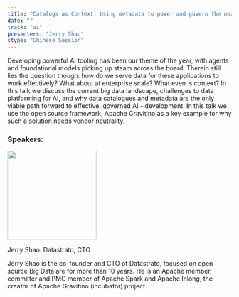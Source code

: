 ```yaml
---
title: "Catalogs as Context: Using metadata to power and govern the next wave of AI development"
date: ""
track: "ai"
presenters: "Jerry Shao"
stype: "Chinese Session"
---
```


Developing powerful AI tooling has been our theme of the year, with agents and foundational models picking up steam across the board. Therein still lies the question though: how do we serve data for these applications to work effectively? What about at enterprise scale? What even is context? In this talk we discuss the current big data landscape, challenges to data platforming for AI, and why data catalogues and metadata are the only viable path forward to effective, governed AI - development. In this talk we use the open source framework, Apache Gravitino as a key example for why such a solution needs vendor neutrality.

### Speakers:


<img src="https://sessionize.com/image/396c-400o400o1-PCyrxuKZaPxmAUQMTrdp5J.jpg" width="200" /><br/>

Jerry Shao: Datastrato, CTO

Jerry Shao is the co-founder and CTO of Datastrato, focused on open source Big Data are for more than 10 years. He is an Apache member, committer and PMC member of Apache Spark and Apache Inlong, the creator of Apache Gravitino (incubator) project.